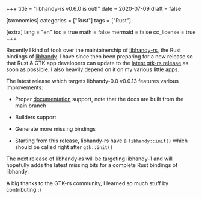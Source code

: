 +++
title = "libhandy-rs v0.6.0 is out!"
date = 2020-07-09
draft = false

[taxonomies]
categories = ["Rust"]
tags = ["Rust"]

[extra]
lang = "en"
toc = true
math = false
mermaid = false
cc_license = true
+++


Recently I kind of took over the maintainership of [libhandy-rs](https://gitlab.gnome.org/World/Rust/libhandy-rs), the Rust bindings of [libhandy](https://gitlab.gnome.org/gnome/libhandy). I have since then been preparing for a new release so that Rust & GTK app developers can update to the [latest gtk-rs release](https://gtk-rs.org/blog/2020/07/04/new-release.html) as soon as possible. I also heavily depend on it on my various little apps.

The latest release which targets libhandy-0.0 v0.0.13 features various improvements:

- Proper [documentation](https://world.pages.gitlab.gnome.org/Rust/libhandy-rs/libhandy/) support, note that the docs are built from the main branch

- Builders support

- Generate more missing bindings

- Starting from this release, libhandy-rs have a `libhandy::init()` which should be called right after `gtk::init()`

The next release of libhandy-rs will be targeting libhandy-1 and will hopefully adds the latest missing bits for a complete Rust bindings of libhandy.

A big thanks to the GTK-rs community, I learned so much stuff by contributing :)